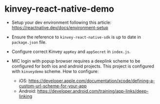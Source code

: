 # kinvey-react-native-demo

* Setup your dev environment following this article: https://reactnative.dev/docs/environment-setup

* Ensure the reference to `kinvey-react-native-sdk` is up to date in `package.json` file.

* Configure correct Kinvey `appKey` and `appSecret` in `index.js`.

* MIC login with popup browser requires a deeplink scheme to be configured for both ios and android projects. This project is configured with `kinveydemo` scheme. How to configure:

  * iOS: https://developer.apple.com/documentation/xcode/defining-a-custom-url-scheme-for-your-app
  * Android: https://developer.android.com/training/app-links/deep-linking
